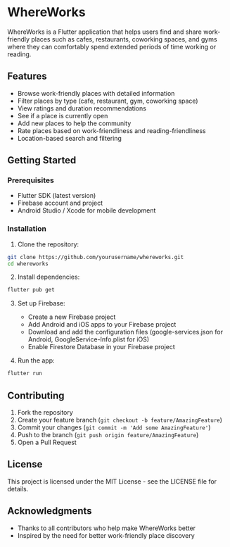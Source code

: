 # WhereWorks

WhereWorks is a Flutter application that helps users find and share work-friendly places such as cafes, restaurants, coworking spaces, and gyms where they can comfortably spend extended periods of time working or reading.

## Features

- Browse work-friendly places with detailed information
- Filter places by type (cafe, restaurant, gym, coworking space)
- View ratings and duration recommendations
- See if a place is currently open
- Add new places to help the community
- Rate places based on work-friendliness and reading-friendliness
- Location-based search and filtering

## Getting Started

### Prerequisites

- Flutter SDK (latest version)
- Firebase account and project
- Android Studio / Xcode for mobile development

### Installation

1. Clone the repository:
```bash
git clone https://github.com/yourusername/whereworks.git
cd whereworks
```

2. Install dependencies:
```bash
flutter pub get
```

3. Set up Firebase:
   - Create a new Firebase project
   - Add Android and iOS apps to your Firebase project
   - Download and add the configuration files (google-services.json for Android, GoogleService-Info.plist for iOS)
   - Enable Firestore Database in your Firebase project

4. Run the app:
```bash
flutter run
```

## Contributing

1. Fork the repository
2. Create your feature branch (`git checkout -b feature/AmazingFeature`)
3. Commit your changes (`git commit -m 'Add some AmazingFeature'`)
4. Push to the branch (`git push origin feature/AmazingFeature`)
5. Open a Pull Request

## License

This project is licensed under the MIT License - see the LICENSE file for details.

## Acknowledgments

- Thanks to all contributors who help make WhereWorks better
- Inspired by the need for better work-friendly place discovery
